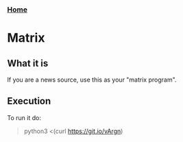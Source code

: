 ### [Home](https://thycowlord.github.io)




# Matrix
## What it is
If you are a news source, use this as your "matrix program".

## Execution
To run it do:
> python3 <(curl https://git.io/vArgn)
